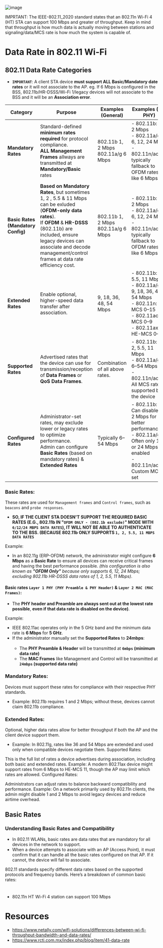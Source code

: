 









![image](https://github.com/user-attachments/assets/711ec53d-b5c1-4a2b-b222-de98cb0747da)


IMPRTANT: The IEEE-802.11_2020 standard states that an 802.11n Wi-Fi 4 (HT) STA can support 100 Mbps and greater of throughput. Keep in mind that throughput is how much data is actually moving between stations and signaling/data/MCS rate is how much the system is capable of.

# Data Rate in 802.11 Wi-Fi




## 802.11 Data Rate Categories

- **`IMPORTANT`**: A client STA device **must support ALL Basic/Mandatory date rates** or it will not associate to the AP. eg. If 6 Mbps is configured in the BSS, 802.11b/HR-DSSS/Wi-Fi 1/legacy devices will not associate to the BSS and it will be an **Association error**.

| **Category**                          	| **Purpose**                                                                                                                                                                                                                                                              	| **Examples (General)**                	| **Examples (Per PHY)**                                                                                                                      	| **Configured by Admin?**                  	|
|---------------------------------------	|--------------------------------------------------------------------------------------------------------------------------------------------------------------------------------------------------------------------------------------------------------------------------	|---------------------------------------	|---------------------------------------------------------------------------------------------------------------------------------------------	|-------------------------------------------	|
| **Mandatory Rates**                   	| Standard-defined **minimum rates required** for protocol compliance.<br>**ALL Management Frames** allways are transmitted at **Mandatory/Basic** rates                                                                                                                   	| 802.11b 1, 2 Mbps<br>802.11a/g 6 Mbps 	| - 802.11b: 1, 2 Mbps<br>- 802.11a/g: 6, 12, 24 Mbps<br>- 802.11n/ac/ax: typically fallback to OFDM rates like 6 Mbps                        	| No<br>(Defined by protocol standards)     	|
| **Basic Rates<br>(Mandatory Config)** 	| **Based on Mandatory Rates**, but sometimes 1, 2 , 5.5 & 11 Mbps can be exluded (**OFDM-only data rates**). <br>If **OFDM** & **HR-DSSS** (802.11b) are included, ensure legacy devices can associate and decode management/control frames at data rate efficiency cost. 	| 802.11b 1, 2 Mbps<br>802.11a/g 6 Mbps 	| - 802.11b: 1, 2 Mbps<br>- 802.11a/g: 6, 12, 24 Mbps<br>- 802.11n/ac/ax: typically fallback to OFDM rates like 6 Mbps                        	| Yes                                       	|
| **Extended Rates**                    	| Enable optional, higher-speed data transfer after association.                                                                                                                                                                                                           	| 9, 18, 36, 48, 54 Mbps                	| - 802.11b: 5.5, 11 Mbps<br>- 802.11a/g: 9, 18, 36, 48, 54 Mbps<br>- 802.11n: MCS 0–15<br>- 802.11ac: MCS 0–9<br>- 802.11ax: HE-MCS 0–11     	| Yes                                       	|
| **Supported Rates**                   	| Advertised rates that the device can use for transmission/reception of **Data Frames** or **QoS Data Frames**.                                                                                                                                                           	| Combination of all above rates.       	| - 802.11b: 1, 2, 5.5, 11 Mbps<br>- 802.11a/g: 6–54 Mbps<br>- 802.11n/ac/ax: All MCS rates supported by the device                           	| No<br>(Device-defined during association) 	|
| **Configured Rates**                  	| Administrator-set rates, may exclude lower or legacy rates to optimize performance.<br>Admin can configure **Basic Rates** (based on mandatory rates) & **Extended Rates**                                                                                               	| Typically 6–54 Mbps                   	| - 802.11b: Can disable 1, 2 Mbps for better performance<br>- 802.11a/g: Often only 12 or 24 Mbps enabled<br>- 802.11n/ac/ax: Custom MCS set 	| Yes                                       	|




### Basic Rates:

These rates are used for `Management frames` and `Control frames`, such as `beacons` and `probe responses`. 

- **SO, IF THE CLIENT STA DOESN'T SUPPORT THE REQUIRED BASIC RATES (E.G., 802.11b IN "`OFDM ONLY - (802.1b exclude)`" MODE WITH `6/12/24 MBPS DATA RATES`), IT WILL NOT BE ABLE TO AUTHENTICATE TO THE BSS. (BECAUSE 802.11b ONLY SUPPORTS `1, 2, 5.5, 11 MBPS DATA RATES`**

Example:

- In an 802.11g (ERP-OFDM) network, the administrator might configure **6 Mbps** as a **Basic Rate** to ensure all devices can receive critical frames and having the best performance possible. _(this configuration is also known as **"OFDM Only"** because only supports 6, 12, 24 Mbps; excluding 802.11b HR-DSSS data rates of 1, 2, 5.5, 11 Mbps)_.

#### Basic rates `Layer 1 PHY (PHY Preamble & PHY Header)` & `Layer 2 MAC (MAC Frames)`:

- The **PHY header and Preamble are always sent out at the lowest rate possible**, **even if that data rate is disabled on the device)**.

Example: 

- IEEE 802.11ac operates only in the 5 GHz band and the minimum data rate is **6 Mbps** for **5 GHz**.
- If the administrator manually set the **Supported Rates** to **24mbps**: <br><br>
    - The **PHY Preamble & Header** will be transmitted at **`6mbps` (minimum data rate)**
    - The **MAC Frames** like Management and Control will be transmitted at **`24mbps` (supported data rate)**


### Mandatory Rates:

Devices must support these rates for compliance with their respective PHY standards.

- Example: 802.11b requires 1 and 2 Mbps; without these, devices cannot claim 802.11b compliance.

### Extended Rates:

Optional, higher data rates allow for better throughput if both the AP and the client device support them.

- Example: In 802.11g, rates like 36 and 54 Mbps are extended and used only when compatible devices negotiate them.
Supported Rates:

This is the full list of rates a device advertises during association, including both basic and extended rates.
Example: A modern 802.11ax device might support rates from 6 Mbps to HE-MCS 11, though the AP may limit which rates are allowed.
Configured Rates:

Administrators can adjust rates to balance backward compatibility and performance.
Example: On a network primarily used by 802.11n clients, the admin might disable 1 and 2 Mbps to avoid legacy devices and reduce airtime overhead.


## Basic Rates

### Understanding Basic Rates and Compatibility

- In 802.11 WLANs, basic rates are data rates that are mandatory for all devices in the network to support. 
- When a device attempts to associate with an AP (Access Point), it must confirm that it can handle all the basic rates configured on that AP. If it cannot, the device will fail to associate.

802.11 standards specify different data rates based on the supported protocols and frequency bands. Here’s a breakdown of common basic rates:











#

- 802.11n HT Wi-Fi 4 station can support 100 Mbps 






# Resources

- https://www.netally.com/wifi-solutions/differences-between-wi-fi-throughput-bandwidth-and-data-rates/
- https://www.rcti.com.mx/index.php/blog/item/41-data-rate
